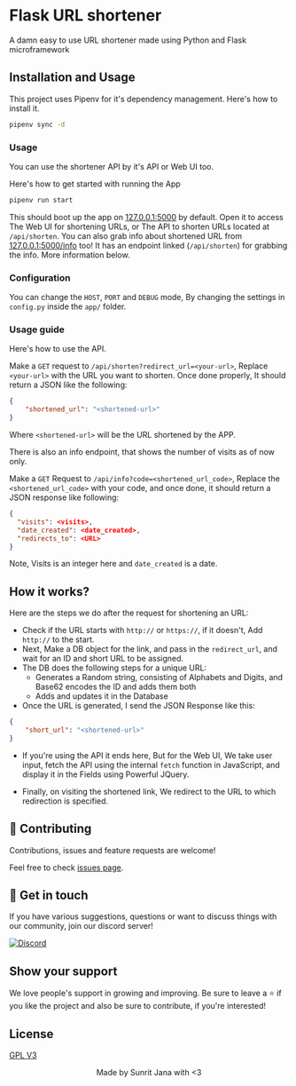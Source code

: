# Flask URL shortener

A damn easy to use URL shortener made using Python and Flask microframework

## Installation and Usage

This project uses Pipenv for it's dependency management. Here's how to install it.

```sh
pipenv sync -d
```

### Usage

You can use the shortener API by it's API or Web UI too.

Here's how to get started with running the App

```sh
pipenv run start
```

This should boot up the app on [127.0.0.1:5000](http://127.0.0.1:5000) by default. Open it to access
The Web UI for shortening URLs, or The API to shorten URLs located at `/api/shorten`. You can also grab info
about shortened URL from [127.0.0.1:5000/info](http://127.0.0.1:5000/info) too! It has an endpoint linked 
(`/api/shorten`) for grabbing the info. More information below. 

### Configuration

You can change the `HOST`, `PORT` and `DEBUG` mode, By changing the settings in `config.py` inside the `app/`
folder.

### Usage guide

Here's how to use the API.

Make a `GET` request to `/api/shorten?redirect_url=<your-url>`, Replace `<your-url>` with the URL
you want to shorten. Once done properly, It should return a JSON like the following:

```json
{
    "shortened_url": "<shortened-url>"
}
```

Where `<shortened-url>` will be the URL shortened by the APP.

There is also an info endpoint, that shows the number of visits as of now only.

Make a `GET` Request to `/api/info?code=<shortened_url_code>`, Replace the `<shortened_url_code>`
with your code, and once done, it should return a JSON response like following:

```json
{
  "visits": <visits>,
  "date_created": <date_created>,
  "redirects_to": <URL>
}
```

Note, Visits is an integer here and `date_created` is a date.

## How it works?

Here are the steps we do after the request for shortening an URL:

- Check if the URL starts with `http://` or `https://`, if it doesn't, Add `http://` to the start.
- Next, Make a DB object for the link, and pass in the `redirect_url`, and wait for an ID and short URL
  to be assigned.
- The DB does the following steps for a unique URL:
  - Generates a Random string, consisting of Alphabets and Digits, and Base62 encodes the ID and adds them both
  - Adds and updates it in the Database
- Once the URL is generated, I send the JSON Response like this:
```json
{
    "short_url": "<shortened-url>"
}
```
- If you're using the API it ends here, But for the Web UI, We take user input, fetch the API using the
  internal `fetch` function in JavaScript, and display it in the Fields using Powerful JQuery.

- Finally, on visiting the shortened link, We redirect to the URL to which redirection is specified.

## 🤝 Contributing

Contributions, issues and feature requests are welcome!

Feel free to check [issues page](https://github.com/janaSunrise/flask-url-shortener/issues). 

## 💬 Get in touch

If you have various suggestions, questions or want to discuss things with our community, join our discord server!

[![Discord](https://discordapp.com/api/guilds/695008516590534758/widget.png?style=shield)](https://discord.gg/cSC5ZZwYGQ)

## Show your support

We love people's support in growing and improving. Be sure to leave a ⭐️ if you like the project and 
also be sure to contribute, if you're interested!

## License

[GPL V3](https://github.com/janaSunrise/flask-url-shortener/blob/main/LICENSE)

<p align="center">
  Made by Sunrit Jana with <3
</p>
